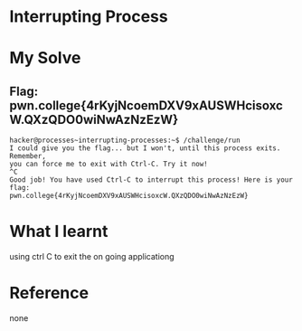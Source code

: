 # Interrupting Process

# My Solve 
## Flag: pwn.college{4rKyjNcoemDXV9xAUSWHcisoxcW.QXzQDO0wiNwAzNzEzW}

```
hacker@processes~interrupting-processes:~$ /challenge/run
I could give you the flag... but I won't, until this process exits. Remember, 
you can force me to exit with Ctrl-C. Try it now!
^C
Good job! You have used Ctrl-C to interrupt this process! Here is your flag:
pwn.college{4rKyjNcoemDXV9xAUSWHcisoxcW.QXzQDO0wiNwAzNzEzW}
```

# What I learnt 
using ctrl C to exit the on going applicationg 

# Reference 
none
